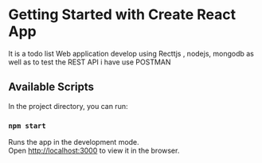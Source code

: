 # Getting Started with Create React App

It is a todo list Web application develop using Recttjs , nodejs, mongodb as well as to test the REST API i have use POSTMAN

## Available Scripts

In the project directory, you can run:

### `npm start`

Runs the app in the development mode.\
Open [http://localhost:3000](http://localhost:3000) to view it in the browser.


